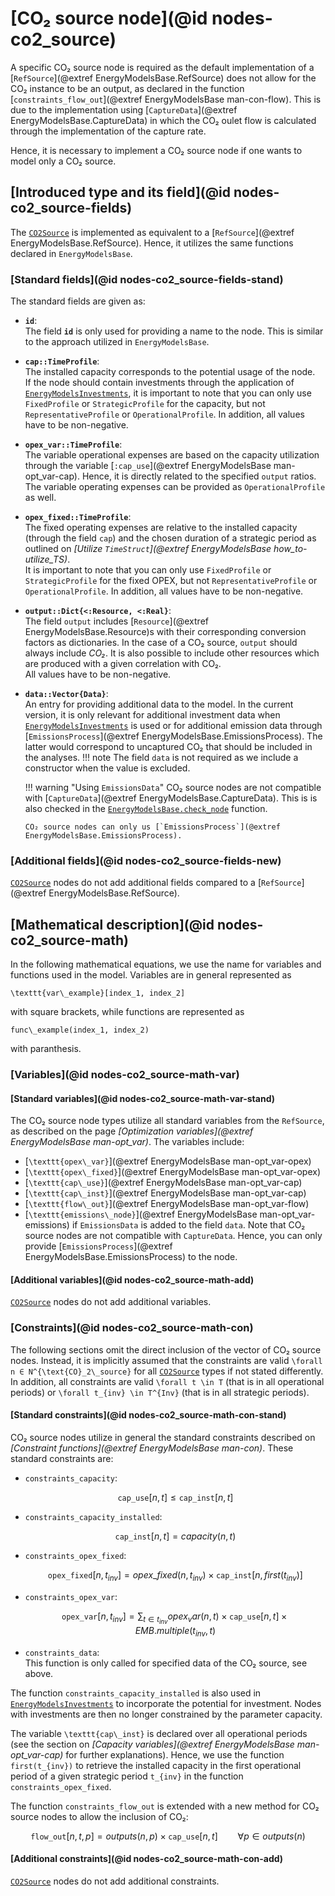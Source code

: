 # [CO₂ source node](@id nodes-co2_source)

A specific CO₂ source node is required as the default implementation of a [`RefSource`](@extref EnergyModelsBase.RefSource) does not allow for the CO₂ instance to be an output, as declared in the function [`constraints_flow_out`](@extref EnergyModelsBase man-con-flow).
This is due to the implementation using [`CaptureData`](@extref EnergyModelsBase.CaptureData) in which the CO₂ oulet flow is calculated through the implementation of the capture rate.

Hence, it is necessary to implement a CO₂ source node if one wants to model only a CO₂ source.

## [Introduced type and its field](@id nodes-co2_source-fields)

The [`CO2Source`](@ref) is implemented as equivalent to a [`RefSource`](@extref EnergyModelsBase.RefSource).
Hence, it utilizes the same functions declared in `EnergyModelsBase`.

### [Standard fields](@id nodes-co2_source-fields-stand)

The standard fields are given as:

- **`id`**:\
  The field **`id`** is only used for providing a name to the node.
  This is similar to the approach utilized in `EnergyModelsBase`.
- **`cap::TimeProfile`**:\
  The installed capacity corresponds to the potential usage of the node.\
  If the node should contain investments through the application of [`EnergyModelsInvestments`](https://energymodelsx.github.io/EnergyModelsInvestments.jl/stable/), it is important to note that you can only use `FixedProfile` or `StrategicProfile` for the capacity, but not `RepresentativeProfile` or `OperationalProfile`.
  In addition, all values have to be non-negative.
- **`opex_var::TimeProfile`**:\
  The variable operational expenses are based on the capacity utilization through the variable [`:cap_use`](@extref EnergyModelsBase man-opt_var-cap).
  Hence, it is directly related to the specified `output` ratios.
  The variable operating expenses can be provided as `OperationalProfile` as well.
- **`opex_fixed::TimeProfile`**:\
  The fixed operating expenses are relative to the installed capacity (through the field `cap`) and the chosen duration of a strategic period as outlined on *[Utilize `TimeStruct`](@extref EnergyModelsBase how_to-utilize_TS)*.\
  It is important to note that you can only use `FixedProfile` or `StrategicProfile` for the fixed OPEX, but not `RepresentativeProfile` or `OperationalProfile`.
  In addition, all values have to be non-negative.
- **`output::Dict{<:Resource, <:Real}`**:\
  The field `output` includes [`Resource`](@extref EnergyModelsBase.Resource)s with their corresponding conversion factors as dictionaries.
  In the case of a CO₂ source, `output` should always include *CO₂*.
  It is also possible to include other resources which are produced with a given correlation with CO₂.\
  All values have to be non-negative.
- **`data::Vector{Data}`**:\
  An entry for providing additional data to the model.
  In the current version, it is only relevant for additional investment data when [`EnergyModelsInvestments`](https://energymodelsx.github.io/EnergyModelsInvestments.jl/stable/) is used or for additional emission data through [`EmissionsProcess`](@extref EnergyModelsBase.EmissionsProcess).
  The latter would correspond to uncaptured CO₂ that should be included in the analyses.
  !!! note
      The field `data` is not required as we include a constructor when the value is excluded.

  !!! warning "Using `EmissionsData`"
      CO₂ source nodes are not compatible with [`CaptureData`](@extref EnergyModelsBase.CaptureData).
      This is is also checked in the [`EnergyModelsBase.check_node`](@ref) function.

      CO₂ source nodes can only us [`EmissionsProcess`](@extref EnergyModelsBase.EmissionsProcess).

### [Additional fields](@id nodes-co2_source-fields-new)

[`CO2Source`](@ref) nodes do not add additional fields compared to a [`RefSource`](@extref EnergyModelsBase.RefSource).

## [Mathematical description](@id nodes-co2_source-math)

In the following mathematical equations, we use the name for variables and functions used in the model.
Variables are in general represented as

``\texttt{var\_example}[index_1, index_2]``

with square brackets, while functions are represented as

``func\_example(index_1, index_2)``

with paranthesis.

### [Variables](@id nodes-co2_source-math-var)

#### [Standard variables](@id nodes-co2_source-math-var-stand)

The CO₂ source node types utilize all standard variables from the `RefSource`, as described on the page *[Optimization variables](@extref EnergyModelsBase man-opt_var)*.
The variables include:

- [``\texttt{opex\_var}``](@extref EnergyModelsBase man-opt_var-opex)
- [``\texttt{opex\_fixed}``](@extref EnergyModelsBase man-opt_var-opex)
- [``\texttt{cap\_use}``](@extref EnergyModelsBase man-opt_var-cap)
- [``\texttt{cap\_inst}``](@extref EnergyModelsBase man-opt_var-cap)
- [``\texttt{flow\_out}``](@extref EnergyModelsBase man-opt_var-flow)
- [``\texttt{emissions\_node}``](@extref EnergyModelsBase man-opt_var-emissions) if `EmissionsData` is added to the field `data`.
  Note that CO₂ source nodes are not compatible with `CaptureData`.
  Hence, you can only provide [`EmissionsProcess`](@extref EnergyModelsBase.EmissionsProcess) to the node.

#### [Additional variables](@id nodes-co2_source-math-add)

[`CO2Source`](@ref) nodes do not add additional variables.

### [Constraints](@id nodes-co2_source-math-con)

The following sections omit the direct inclusion of the vector of CO₂ source nodes.
Instead, it is implicitly assumed that the constraints are valid ``\forall n ∈ N^{\text{CO}_2\_source}`` for all [`CO2Source`](@ref) types if not stated differently.
In addition, all constraints are valid ``\forall t \in T`` (that is in all operational periods) or ``\forall t_{inv} \in T^{Inv}`` (that is in all strategic periods).

#### [Standard constraints](@id nodes-co2_source-math-con-stand)

CO₂ source nodes utilize in general the standard constraints described on *[Constraint functions](@extref EnergyModelsBase man-con)*.
These standard constraints are:

- `constraints_capacity`:

  ```math
  \texttt{cap\_use}[n, t] \leq \texttt{cap\_inst}[n, t]
  ```

- `constraints_capacity_installed`:

  ```math
  \texttt{cap\_inst}[n, t] = capacity(n, t)
  ```

- `constraints_opex_fixed`:

  ```math
  \texttt{opex\_fixed}[n, t_{inv}] = opex\_fixed(n, t_{inv}) \times \texttt{cap\_inst}[n, first(t_{inv})]
  ```

- `constraints_opex_var`:

  ```math
  \texttt{opex\_var}[n, t_{inv}] = \sum_{t \in t_{inv}} opex_var(n, t) \times \texttt{cap\_use}[n, t] \times EMB.multiple(t_{inv}, t)
  ```

- `constraints_data`:\
  This function is only called for specified data of the CO₂ source, see above.

The function `constraints_capacity_installed` is also used in [`EnergyModelsInvestments`](https://energymodelsx.github.io/EnergyModelsInvestments.jl/stable/) to incorporate the potential for investment.
Nodes with investments are then no longer constrained by the parameter capacity.

The variable ``\texttt{cap\_inst}`` is declared over all operational periods (see the section on *[Capacity variables](@extref EnergyModelsBase man-opt_var-cap)* for further explanations).
Hence, we use the function ``first(t_{inv})`` to retrieve the installed capacity in the first operational period of a given strategic period ``t_{inv}`` in the function `constraints_opex_fixed`.

The function `constraints_flow_out` is extended with a new method for CO₂ source nodes to allow the inclusion of CO₂:

```math
\texttt{flow\_out}[n, t, p] =
outputs(n, p) \times \texttt{cap\_use}[n, t]
\qquad \forall p \in outputs(n)
```

#### [Additional constraints](@id nodes-co2_source-math-con-add)

[`CO2Source`](@ref) nodes do not add additional constraints.

